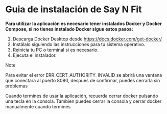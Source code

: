 # Guia de instalación de Say N Fit

**Para utilizar la aplicación es necesario tener instalados Docker y Docker Compose, si no tienes instalado Docker sigue estos pasos:**

1. Descarga Docker Desktop desde <https://docs.docker.com/get-docker/>
2. Instálalo siguiendo las instrucciones para tu sistema operativo.
3. Reinicia tu PC o terminal si es necesario.
4. Ejecuta el instalador.

> [!NOTE]
> Para evitar el error ERR_CERT_AUTHORITY_INVALID se abrirá una ventana que conectara al puerto 8080, despues de confirmar, puedes cerrarla sin problemas

Cuando termines de usar la aplicación, recuerda cerrar docker pulsando una tecla en la consola. Tambien puedes cerrar la consola y cerrar docker manualmente cuando termines
